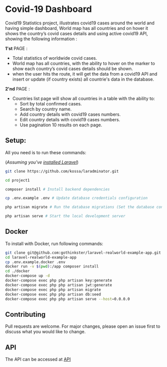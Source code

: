 # Covid-19 Dashboard
Covid19 Statistics project, illustrates covid19 cases around the world and having simple dashboard, World map has all countries and on hover it shows the country’s covid cases details and using active covid19 API, showing the following information :

**1'st** PAGE :
- Total statistics of worldwide covid cases.
- World map has all countries, with the ability to hover on the marker to show each country’s covid cases details
should be shown.
- when the user hits the route, it will get the data from a covid19 API and insert or update (if country exists) all countrie's data in the database.

**2'nd** PAGE :
- Countries list page will show all countries in a table with the ability to:
  * Sort by total confirmed cases.
  * Search by country name.
  * Add country details with covid19 cases numbers.
  * Edit country details with covid19 cases numbers.
  * Use pagination 10 results on each page.


## Setup:
All you need is to run these commands:

(*Assuming you've [installed Laravel](https://laravel.com/docs/8.x/installation)*)
```bash
git clone https://github.com/kossa/laradminator.git

cd project1

composer install # Install backend dependencies

cp .env.example .env # Update database credentials configuration

php artisan migrate # Run the database migrations (Set the database connection in .env before migrating)

php artisan serve # Start the local development server

```

## Docker
To install with Docker, run following commands:

```bash
git clone git@github.com:gothinkster/laravel-realworld-example-app.git
cd laravel-realworld-example-app
cp .env.example.docker .env
docker run -v $(pwd):/app composer install
cd ./docker
docker-compose up -d
docker-compose exec php php artisan key:generate
docker-compose exec php php artisan jwt:generate
docker-compose exec php php artisan migrate
docker-compose exec php php artisan db:seed
docker-compose exec php php artisan serve --host=0.0.0.0
```

## Contributing
Pull requests are welcome. For major changes, please open an issue first to discuss what you would like to change.

## API
The API can be accessed at
[API](https://api.covid19api.com/summary)
